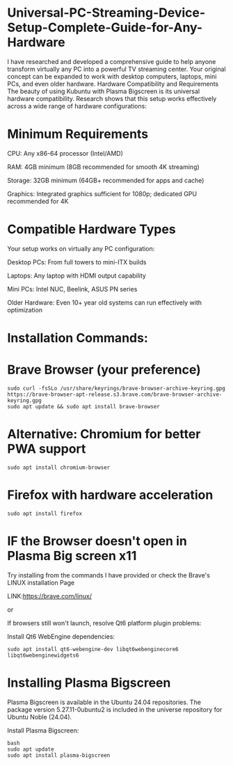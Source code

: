 # Universal-PC-Streaming-Device-Setup-Complete-Guide-for-Any-Hardware
I have researched and developed a comprehensive guide to help anyone transform virtually any PC into a powerful TV streaming center. Your original concept can be expanded to work with desktop computers, laptops, mini PCs, and even older hardware.
Hardware Compatibility and Requirements
The beauty of using Kubuntu with Plasma Bigscreen is its universal hardware compatibility. Research shows that this setup works effectively across a wide range of hardware configurations:

# Minimum Requirements

CPU: Any x86-64 processor (Intel/AMD)

RAM: 4GB minimum (8GB recommended for smooth 4K streaming)

Storage: 32GB minimum (64GB+ recommended for apps and cache)

Graphics: Integrated graphics sufficient for 1080p; dedicated GPU recommended for 4K

# Compatible Hardware Types

Your setup works on virtually any PC configuration:

Desktop PCs: From full towers to mini-ITX builds

Laptops: Any laptop with HDMI output capability

Mini PCs: Intel NUC, Beelink, ASUS PN series

Older Hardware: Even 10+ year old systems can run effectively with optimization

# Installation Commands:
# Brave Browser (your preference)
```
sudo curl -fsSLo /usr/share/keyrings/brave-browser-archive-keyring.gpg https://brave-browser-apt-release.s3.brave.com/brave-browser-archive-keyring.gpg
sudo apt update && sudo apt install brave-browser
```
# Alternative: Chromium for better PWA support
```
sudo apt install chromium-browser
```
# Firefox with hardware acceleration
```
sudo apt install firefox
```
# IF the Browser doesn't open in Plasma Big screen x11
Try installing from the commands I have provided or check the Brave's LINUX installation Page

LINK:https://brave.com/linux/

or  

If browsers still won't launch, resolve Qt6 platform plugin problems:

Install Qt6 WebEngine dependencies:
````
sudo apt install qt6-webengine-dev libqt6webenginecore6 libqt6webenginewidgets6
````
# Installing Plasma Bigscreen
Plasma Bigscreen is available in the Ubuntu 24.04 repositories. The package version 5.27.11-0ubuntu2 is included in the universe repository for Ubuntu Noble (24.04).

Install Plasma Bigscreen:

```
bash
sudo apt update
sudo apt install plasma-bigscreen
```


